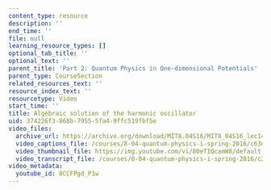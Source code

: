```yaml
---
content_type: resource
description: ''
end_time: ''
file: null
learning_resource_types: []
optional_tab_title: ''
optional_text: ''
parent_title: 'Part 2: Quantum Physics in One-dimensional Potentials'
parent_type: CourseSection
related_resources_text: ''
resource_index_text: ''
resourcetype: Video
start_time: ''
title: Algebraic solution of the harmonic oscillator
uid: 374226f3-868b-7955-5fa4-9ffc519fbf5e
video_files:
  archive_url: https://archive.org/download/MIT8.04S16/MIT8_04S16_lec14_s3_300k.mp4
  video_captions_file: /courses/8-04-quantum-physics-i-spring-2016/c63d5aae1acf5f6c82f88a6a18b880f1_8CCFPgd_P1w.vtt
  video_thumbnail_file: https://img.youtube.com/vi/80eTIQcamW8/default.jpg
  video_transcript_file: /courses/8-04-quantum-physics-i-spring-2016/c265c861c9a6794318a1f23d61bf1bbd_8CCFPgd_P1w.pdf
video_metadata:
  youtube_id: 8CCFPgd_P1w
---
```

